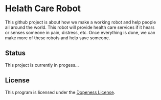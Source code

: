 # Helath Care Robot

This github project is about how we make a working robot and help people all around the world.
This robot will provide health care services if it hears or senses someone in pain, distress, etc.
Once everything is done, we can make more of these robots and help save someone.

## Status

This project is currently in progess...

## License

This program is licensed under the [Dopeness License](LICENSE.md).
